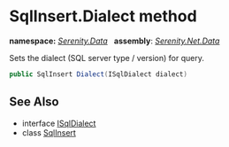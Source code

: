 # SqlInsert.Dialect method
**namespace:** *[Serenity.Data](../../README.md#serenity.data-namespace)*   **assembly**: *[Serenity.Net.Data](../../README.md)*

Sets the dialect (SQL server type / version) for query.

```csharp
public SqlInsert Dialect(ISqlDialect dialect)
```

## See Also

* interface [ISqlDialect](../ISqlDialect.md)
* class [SqlInsert](../SqlInsert.md)
